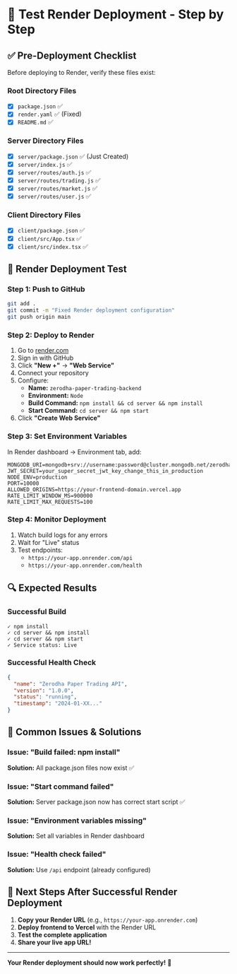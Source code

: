 # 🧪 Test Render Deployment - Step by Step

## ✅ Pre-Deployment Checklist

Before deploying to Render, verify these files exist:

### Root Directory Files
- [x] `package.json` ✅
- [x] `render.yaml` ✅ (Fixed)
- [x] `README.md` ✅

### Server Directory Files
- [x] `server/package.json` ✅ (Just Created)
- [x] `server/index.js` ✅
- [x] `server/routes/auth.js` ✅
- [x] `server/routes/trading.js` ✅
- [x] `server/routes/market.js` ✅
- [x] `server/routes/user.js` ✅

### Client Directory Files
- [x] `client/package.json` ✅
- [x] `client/src/App.tsx` ✅
- [x] `client/src/index.tsx` ✅

## 🚀 Render Deployment Test

### Step 1: Push to GitHub
```bash
git add .
git commit -m "Fixed Render deployment configuration"
git push origin main
```

### Step 2: Deploy to Render
1. Go to [render.com](https://render.com)
2. Sign in with GitHub
3. Click **"New +"** → **"Web Service"**
4. Connect your repository
5. Configure:
   - **Name:** `zerodha-paper-trading-backend`
   - **Environment:** `Node`
   - **Build Command:** `npm install && cd server && npm install`
   - **Start Command:** `cd server && npm start`
6. Click **"Create Web Service"**

### Step 3: Set Environment Variables
In Render dashboard → Environment tab, add:

```
MONGODB_URI=mongodb+srv://username:password@cluster.mongodb.net/zerodha_paper_trading
JWT_SECRET=your_super_secret_jwt_key_change_this_in_production
NODE_ENV=production
PORT=10000
ALLOWED_ORIGINS=https://your-frontend-domain.vercel.app
RATE_LIMIT_WINDOW_MS=900000
RATE_LIMIT_MAX_REQUESTS=100
```

### Step 4: Monitor Deployment
1. Watch build logs for any errors
2. Wait for "Live" status
3. Test endpoints:
   - `https://your-app.onrender.com/api`
   - `https://your-app.onrender.com/health`

## 🔍 Expected Results

### Successful Build
```
✓ npm install
✓ cd server && npm install
✓ cd server && npm start
✓ Service status: Live
```

### Successful Health Check
```json
{
  "name": "Zerodha Paper Trading API",
  "version": "1.0.0",
  "status": "running",
  "timestamp": "2024-01-XX..."
}
```

## 🚨 Common Issues & Solutions

### Issue: "Build failed: npm install"
**Solution:** All package.json files now exist ✅

### Issue: "Start command failed"
**Solution:** Server package.json now has correct start script ✅

### Issue: "Environment variables missing"
**Solution:** Set all variables in Render dashboard

### Issue: "Health check failed"
**Solution:** Use `/api` endpoint (already configured)

## 📱 Next Steps After Successful Render Deployment

1. **Copy your Render URL** (e.g., `https://your-app.onrender.com`)
2. **Deploy frontend to Vercel** with the Render URL
3. **Test the complete application**
4. **Share your live app URL!**

---

**Your Render deployment should now work perfectly!** 🎉
